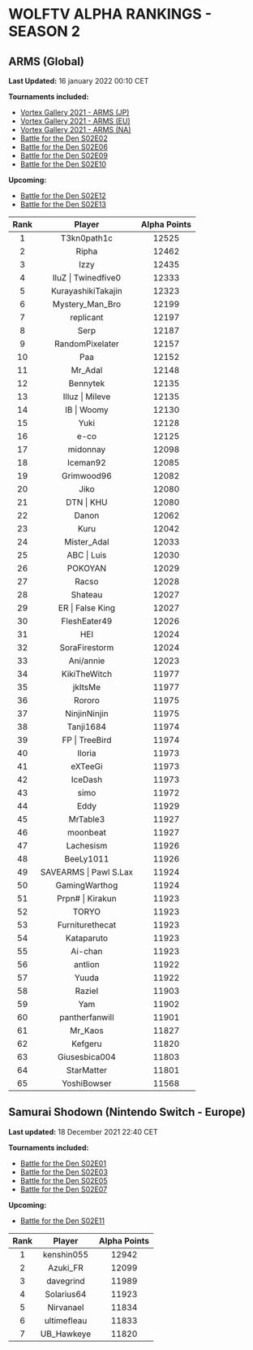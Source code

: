 # WOLFTV ALPHA RANKINGS - SEASON 2

## ARMS (Global)

__Last Updated:__ 16 january 2022 00:10 CET

__Tournaments included:__

- [Vortex Gallery 2021 - ARMS (JP)](https://smash.gg/tournament/vortex-gallery-2021/event/arms-japan/overview)
- [Vortex Gallery 2021 - ARMS (EU)](https://smash.gg/tournament/vortex-gallery-2021/event/arms-eu/overview)
- [Vortex Gallery 2021 - ARMS (NA)](https://smash.gg/tournament/vortex-gallery-2021/event/arms-na/overview)
- [Battle for the Den S02E02](https://challonge.com/BattleDen_S02E02)
- [Battle for the Den S02E06](https://challonge.com/BattleDen_S02E06)
- [Battle for the Den S02E09](https://challonge.com/BattleDen_S02E09)
- [Battle for the Den S02E10](https://challonge.com/BattleDen_S02E10)

__Upcoming:__

- [Battle for the Den S02E12](https://challonge.com/BattleDen_S02E12)
- [Battle for the Den S02E13](https://challonge.com/BattleDen_S02E13)

Rank | Player | Alpha Points
:---: | :----: | :----:
1 | T3kn0path1c | 12525
2 | Ripha | 12462
3 | Izzy | 12435
4 | IluZ \| Twinedfive0 | 12333
5 | KurayashikiTakajin | 12323
6 | Mystery_Man_Bro | 12199
7 | replicant | 12197
8 | Serp | 12187
9 | RandomPixelater | 12157
10 | Paa | 12152
11 | Mr_Adal | 12148
12 | Bennytek | 12135
13 | Illuz \| Mileve | 12135
14 | IB \| Woomy | 12130
15 | Yuki | 12128
16 | e-co | 12125
17 | midonnay | 12098
18 | Iceman92 | 12085
19 | Grimwood96 | 12082
20 | Jiko | 12080
21 | DTN \| KHU | 12080
22 | Danon | 12062
23 | Kuru | 12042
24 | Mister_Adal | 12033
25 | ABC \| Luis | 12030
26 | POKOYAN | 12029
27 | Racso | 12028
28 | Shateau | 12027
29 | ER \| False King | 12027
30 | FleshEater49 | 12026
31 | HEI | 12024
32 | SoraFirestorm | 12024
33 | Ani/annie | 12023
34 | KikiTheWitch | 11977
35 | jkItsMe | 11977
36 | Rororo | 11975
37 | NinjinNinjin | 11975
38 | Tanji1684 | 11974
39 | FP \| TreeBird | 11974
40 | Iloria | 11973
41 | eXTeeGi | 11973
42 | IceDash | 11973
43 | simo | 11972
44 | Eddy | 11929
45 | MrTable3 | 11927
46 | moonbeat | 11927
47 | Lachesism | 11926
48 | BeeLy1011 | 11926
49 | SAVEARMS \| Pawl S.Lax | 11924
50 | GamingWarthog | 11924
51 | Prpn# \| Kirakun | 11923
52 | TORYO | 11923
53 | Furniturethecat | 11923
54 | Kataparuto | 11923
55 | Ai-chan | 11923
56 | antlion | 11922
57 | Yuuda | 11922
58 | RazieI | 11903
59 | Yam | 11902
60 | pantherfanwill | 11901
61 | Mr_Kaos | 11827
62 | Kefgeru | 11820
63 | Giusesbica004 | 11803
64 | StarMatter | 11801
65 | YoshiBowser | 11568

## Samurai Shodown (Nintendo Switch - Europe)

__Last updated:__ 18 December 2021 22:40 CET

__Tournaments included:__

- [Battle for the Den S02E01](https://challonge.com/BattleDen_S02E01)  
- [Battle for the Den S02E03](https://challonge.com/BattleDen_S02E03)  
- [Battle for the Den S02E05](https://challonge.com/BattleDen_S02E05)
- [Battle for the Den S02E07](https://challonge.com/BattleDen_S02E07)

__Upcoming:__

- [Battle for the Den S02E11](https://challonge.com/BattleDen_S02E11)

Rank | Player | Alpha Points
:---: | :----: | :----:
1 | kenshin055 | 12942
2 | Azuki_FR | 12099
3 | davegrind | 11989
4 | Solarius64 | 11923
5 | Nirvanael | 11834
6 | ultimefleau | 11833
7 | UB_Hawkeye | 11820
